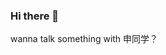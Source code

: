 ### Hi there 👋

wanna talk something with 申同学？

<!--
**ShenFengyue/ShenFengyue** is a ✨ _special_ ✨ repository because its `README.md` (this file) appears on your GitHub profile.

Here are some ideas to get you started:

- 🔭 I’m currently working on HBU
- 🌱 I’m currently learning HTML
- 👯 I’m looking to collaborate on ...
- 🤔 I’m looking for help with CS
- 💬 Ask me about ...
- 📫 How to reach me: ...
- 😄 Pronouns: ...
- ⚡ Fun fact: ...
-->

